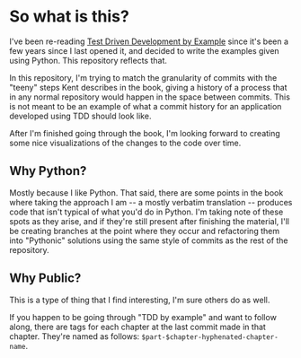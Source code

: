 # So what is this?

I've been re-reading
[Test Driven Development by Example](http://www.amazon.com/Test-Driven-Development-By-Example/dp/0321146530)
since it's been a few years since I last opened it, and decided to
write the examples given using Python. This repository reflects that.

In this repository, I'm trying to match the granularity of commits with the
"teeny" steps Kent describes in the book, giving a history of a
process that in any normal repository would happen in the space
between commits. This is not meant to be an example of what a commit
history for an application developed using TDD should look like.

After I'm finished going through the book, I'm looking forward to
creating some nice visualizations of the changes to the code over
time.

## Why Python?

Mostly because I like Python. That said, there are some points in the
book where taking the approach I am -- a mostly verbatim translation
-- produces code that isn't typical of what you'd do in Python. I'm
taking note of these spots as they arise, and if they're still present
after finishing the material, I'll be creating branches at the point
where they occur and refactoring them into "Pythonic" solutions using
the same style of commits as the rest of the repository.

## Why Public?

This is a type of thing that I find interesting, I'm sure others do as
well.

If you happen to be going through "TDD by example" and want to follow
along, there are tags for each chapter at the last commit made in that
chapter. They're named as follows:
`$part-$chapter-hyphenated-chapter-name`.

